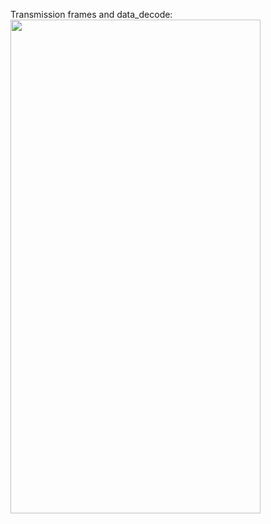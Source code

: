Transmission frames and data_decode:
<img src="https://github.com/thotranhuu99/SHT30/blob/master/Images/Transmission_frame.jpg" width="400" height="790">
